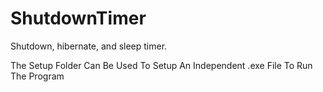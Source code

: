 # ShutdownTimer
Shutdown, hibernate, and sleep timer.

The Setup Folder Can Be Used To Setup An Independent .exe File To Run The Program
